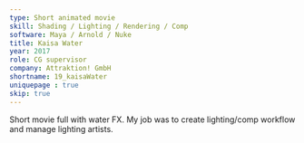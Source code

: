 ```yaml
---
type: Short animated movie
skill: Shading / Lighting / Rendering / Comp
software: Maya / Arnold / Nuke
title: Kaisa Water
year: 2017
role: CG supervisor
company: Attraktion! GmbH
shortname: 19_kaisaWater
uniquepage : true 
skip: true
---
```


Short movie full with water FX. My job was to create lighting/comp workflow and manage lighting artists.